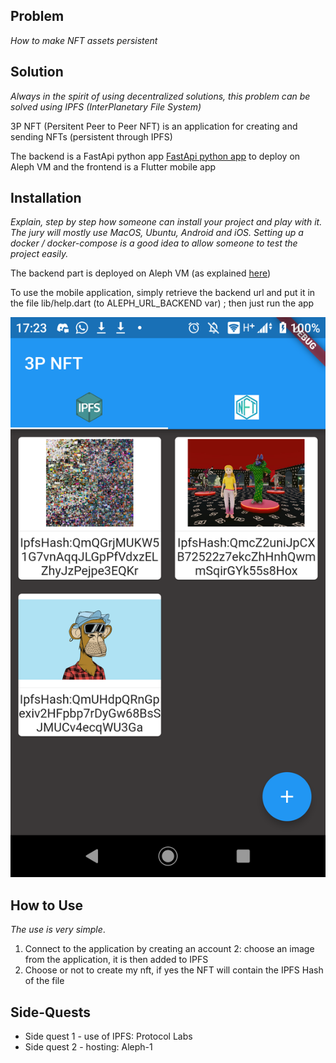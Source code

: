 ## Problem

*How to make NFT assets persistent*


## Solution

*Always in the spirit of using decentralized solutions, this problem can be solved using IPFS (InterPlanetary File System)*


3P NFT (Persitent Peer to Peer NFT)
is an application for creating and sending NFTs (persistent through IPFS)

The backend is a FastApi python app [FastApi python app](https://github.com/Kossi-Francois/alpheenProject) to deploy on Aleph VM and
the frontend is a Flutter mobile app


## Installation

*Explain, step by step how someone can install your project and play with it. The jury will mostly use MacOS, Ubuntu, Android and iOS. Setting up a docker / docker-compose is a good idea to allow someone to test the project easily.*

The backend part is deployed on Aleph VM (as explained [here](https://github.com/aleph-im/aleph-vm))

To use the mobile application, simply retrieve the backend url and put it in the file lib/help.dart (to ALEPH_URL_BACKEND var) ; then just run the app




![alt text](https://github.com/Kossi-Francois/p2phackathon_blockFive_3p/blob/main/screen.png?raw=true)


## How to Use

*The use is very simple*.
1. Connect to the application by creating an account
2: choose an image from the application, it is then added to IPFS
3. Choose or not to create my nft, if yes the NFT will contain the IPFS Hash of the file



## Side-Quests

- Side quest 1 - use of IPFS: Protocol Labs
- Side quest 2 - hosting:  Aleph-1

